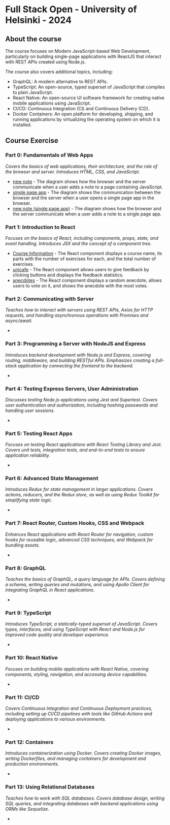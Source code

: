 # Full Stack Open - University of Helsinki - 2024
## About the course
The course focuses on Modern JavaScript-based Web Development, particularly on building single-page applications with ReactJS that interact with REST APIs created using Node.js.

The course also covers additional topics, including:
- GraphQL: A modern alternative to REST APIs.
- TypeScript: An open-source, typed superset of JavaScript that compiles to plain JavaScript.
- React Native: An open-source UI software framework for creating native mobile applications using JavaScript.
- CI/CD: Continuous Integration (CI) and Continuous Delivery (CD).
- Docker Containers: An open platform for developing, shipping, and running applications by virtualizing the operating system on which it is installed.

## Course Exercise
### Part 0: Fundamentals of Web Apps 
*Covers the basics of web applications, their architecture, and the role of the browser and server. Introduces HTML, CSS, and JavaScript.*

- [new note](https://github.com/LIU0611/fullstackopen/blob/main/part0/part0.4.jpg) - The diagram shows how the browser and the server communicate when a user adds a note to a page containing JavaScript.
- [single page app](https://github.com/LIU0611/fullstackopen/blob/main/part0/part0.5.jpg) - The diagram shows the communication between the browser and the server when a user opens a single page app in the browser.
- [new note (single page app)](https://github.com/LIU0611/fullstackopen/blob/main/part0/part0.6.jpg) - The diagram shows how the browser and the server communicate when a user adds a note to a single page app.

### Part 1: Introduction to React
*Focuses on the basics of React, including components, props, state, and event handling. Introduces JSX and the concept of a component tree.*

- [Course Information](https://github.com/LIU0611/fullstackopen/tree/main/part1/courseinfo) - The React component displays a course name, its parts with the number of exercises for each, and the total number of exercises.
- [unicafe](https://github.com/LIU0611/fullstackopen/tree/main/part1/unicafe) - The React component allows users to give feedback by clicking buttons and displays the feedback statistics.
- [anecdotes](https://github.com/LIU0611/fullstackopen/tree/main/part1/anecdotes) - The React component displays a random anecdote, allows users to vote on it, and shows the anecdote with the most votes.

### Part 2: Communicating with Server
*Teaches how to interact with servers using REST APIs, Axios for HTTP requests, and handling asynchronous operations with Promises and async/await.*

- 

### Part 3: Programming a Server with NodeJS and Express
*Introduces backend development with Node.js and Express, covering routing, middleware, and building RESTful APIs. Emphasizes creating a full-stack application by connecting the frontend to the backend.*

- 

### Part 4: Testing Express Servers, User Administration
*Discusses testing Node.js applications using Jest and Supertest. Covers user authentication and authorization, including hashing passwords and handling user sessions.*

- 

### Part 5: Testing React Apps
*Focuses on testing React applications with React Testing Library and Jest. Covers unit tests, integration tests, and end-to-end tests to ensure application reliability.*

- 

### Part 6: Advanced State Management
*Introduces Redux for state management in larger applications. Covers actions, reducers, and the Redux store, as well as using Redux Toolkit for simplifying state logic.*

-

### Part 7: React Router, Custom Hooks, CSS and Webpack
*Enhances React applications with React Router for navigation, custom hooks for reusable logic, advanced CSS techniques, and Webpack for bundling assets.*

- 

### Part 8: GraphQL
*Teaches the basics of GraphQL, a query language for APIs. Covers defining a schema, writing queries and mutations, and using Apollo Client for integrating GraphQL in React applications.*

- 

### Part 9: TypeScript
*Introduces TypeScript, a statically-typed superset of JavaScript. Covers types, interfaces, and using TypeScript with React and Node.js for improved code quality and developer experience.*

- 

### Part 10: React Native
*Focuses on building mobile applications with React Native, covering components, styling, navigation, and accessing device capabilities.*

- 

### Part 11: CI/CD
*Covers Continuous Integration and Continuous Deployment practices, including setting up CI/CD pipelines with tools like GitHub Actions and deploying applications to various environments.*

- 

### Part 12: Containers
*Introduces containerization using Docker. Covers creating Docker images, writing Dockerfiles, and managing containers for development and production environments.*

- 

### Part 13: Using Relational Databases
*Teaches how to work with SQL databases. Covers database design, writing SQL queries, and integrating databases with backend applications using ORMs like Sequelize.*

- 

